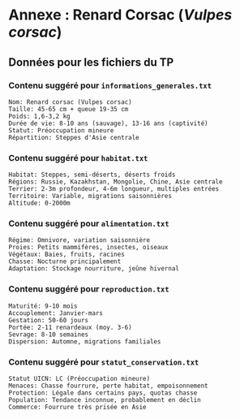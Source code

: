 # Annexe : Renard Corsac (*Vulpes corsac*)

## Données pour les fichiers du TP

### Contenu suggéré pour `informations_generales.txt`
```
Nom: Renard corsac (Vulpes corsac)
Taille: 45-65 cm + queue 19-35 cm
Poids: 1,6-3,2 kg
Durée de vie: 8-10 ans (sauvage), 13-16 ans (captivité)
Statut: Préoccupation mineure
Répartition: Steppes d'Asie centrale
```

### Contenu suggéré pour `habitat.txt`
```
Habitat: Steppes, semi-déserts, déserts froids
Régions: Russie, Kazakhstan, Mongolie, Chine, Asie centrale
Terrier: 2-3m profondeur, 4-6m longueur, multiples entrées
Territoire: Variable, migrations saisonnières
Altitude: 0-2000m
```

### Contenu suggéré pour `alimentation.txt`
```
Régime: Omnivore, variation saisonnière
Proies: Petits mammifères, insectes, oiseaux
Végétaux: Baies, fruits, racines
Chasse: Nocturne principalement
Adaptation: Stockage nourriture, jeûne hivernal
```

### Contenu suggéré pour `reproduction.txt`
```
Maturité: 9-10 mois
Accouplement: Janvier-mars
Gestation: 50-60 jours
Portée: 2-11 renardeaux (moy. 3-6)
Sevrage: 8-10 semaines
Dispersion: Automne, migrations familiales
```

### Contenu suggéré pour `statut_conservation.txt`
```
Statut UICN: LC (Préoccupation mineure)
Menaces: Chasse fourrure, perte habitat, empoisonnement
Protection: Légale dans certains pays, quotas chasse
Population: Tendance inconnue, probablement en déclin
Commerce: Fourrure très prisée en Asie
```
